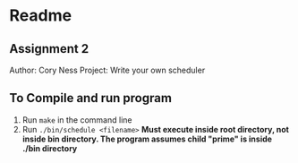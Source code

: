 # Readme

## Assignment 2
Author: Cory Ness
Project: Write your own scheduler

## To Compile and run program
1. Run `make` in the command line
2. Run `./bin/schedule <filename>` **Must execute inside root directory, not inside bin directory. The program assumes child "prime" is inside ./bin directory**


